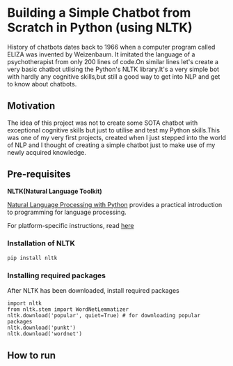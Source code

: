 # Building a Simple Chatbot from Scratch in Python (using NLTK)


History of chatbots dates back to 1966 when a computer program called ELIZA was invented by Weizenbaum. It imitated the language of a psychotherapist from only 200 lines of code.On similar lines let's create a very basic chatbot utlising the Python's NLTK library.It's a very simple bot with hardly any cognitive skills,but still a good way to get into NLP  and get to know about chatbots.

## Motivation
The idea of this project was not to create some SOTA chatbot with exceptional cognitive skills but just to utilise and test my Python skills.This was one of my very first projects, created  when I just stepped into the world of NLP and I thought of creating a simple chatbot just to make use of my newly acquired knowledge.



## Pre-requisites
**NLTK(Natural Language Toolkit)**

[Natural Language Processing with Python](http://www.nltk.org/book/) provides a practical introduction to programming for language processing.

For platform-specific instructions, read [here](https://www.nltk.org/install.html)

### Installation of NLTK
```
pip install nltk
```
### Installing required packages
After NLTK has been downloaded, install required packages
```
import nltk
from nltk.stem import WordNetLemmatizer
nltk.download('popular', quiet=True) # for downloading popular packages
nltk.download('punkt') 
nltk.download('wordnet') 
```

## How to run

